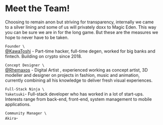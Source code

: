 # Meet the Team!

Choosing to remain anon but striving for transparency, internally we came to a silver lining and some of us will privately doxx to Magic Eden. This way you can be sure we are in for the long game. But these are the measures we hope to never have to be taken.

`Founder \`\
[@KawaToshi](https://twitter.com/KawaToshi\_) - Part-time hacker, full-time degen, worked for big banks and fintech. Building on crypto since 2018.

`Concept Designer \`\
[@Rhemaxos](https://twitter.com/RhemaxosArt) - Digital Artist , experienced working as concept artist, 3D modeller and designer on projects in fashion, music and animation, currently combining all his knowledge to deliver fresh visual experiences.

`Full-Stack Ninja \`\
`Yaketsuki`- Full-stack developer who has worked in a lot of start-ups. Interests range from back-end, front-end, system management to mobile applications.

`Community Manager \`\
`Akira`-&#x20;
